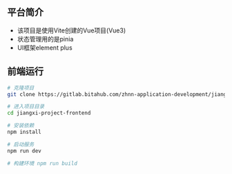 ## 平台简介

* 该项目是使用Vite创建的Vue项目(Vue3)
* 状态管理用的是pinia
* UI框架element plus

## 前端运行

```bash
# 克隆项目
git clone https://gitlab.bitahub.com/zhnn-application-development/jiangxi-project-frontend

# 进入项目目录
cd jiangxi-project-frontend

# 安装依赖
npm install

# 启动服务
npm run dev

# 构建环境 npm run build

```